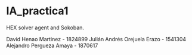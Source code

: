 # IA_practica1
HEX solver agent and Sokoban.

David Henao Martinez - 1824899
Julián Andrés Orejuela Erazo	- 1541304
Alejandro Pergueza Amaya - 1870617
